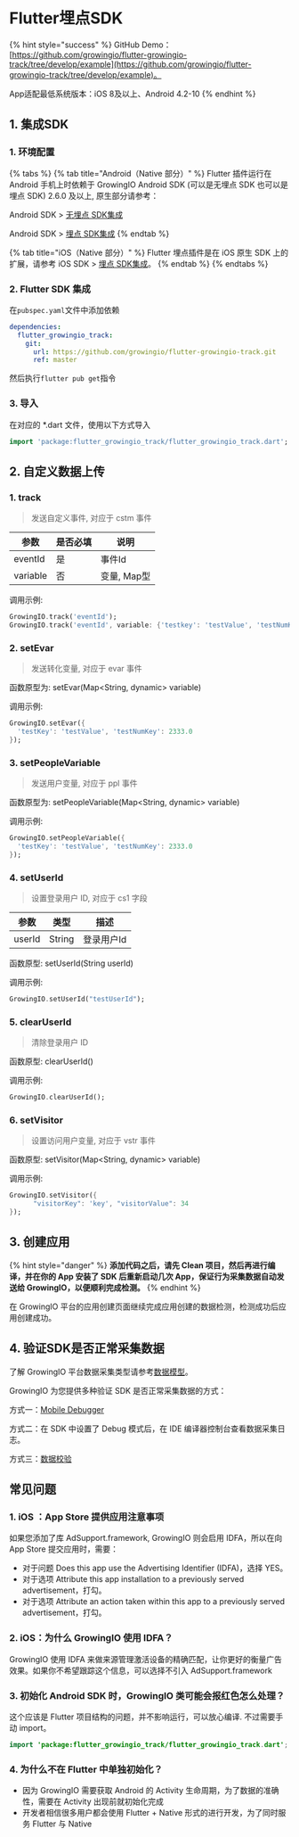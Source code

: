 # Flutter埋点SDK

{% hint style="success" %}
GitHub Demo：[https://github.com/growingio/flutter-growingio-track/tree/develop/example](https://github.com/growingio/flutter-growingio-track/tree/develop/example)。

App适配最低系统版本：iOS 8及以上、Android 4.2-10
{% endhint %}

## 1. 集成SDK

### 1. 环境配置

{% tabs %}
{% tab title="Android（Native 部分）" %}
Flutter 插件运行在 Android 手机上时依赖于 GrowingIO Android SDK (可以是无埋点 SDK 也可以是埋点 SDK) 2.6.0 及以上, 原生部分请参考：

Android SDK > [无埋点 SDK集成](../android-sdk/auto-android-sdk.md)

Android SDK > [埋点 SDK集成](../android-sdk/manunl-android-sdk.md)
{% endtab %}

{% tab title="iOS（Native 部分）" %}
Flutter 埋点插件是在 iOS 原生 SDK 上的扩展，请参考 iOS SDK > [埋点 SDK集成](../ios-sdk/manunl-ios-sdk.md)。
{% endtab %}
{% endtabs %}

### 2. Flutter SDK 集成

在`pubspec.yaml`文件中添加依赖

```yaml
dependencies:
  flutter_growingio_track:
    git:
      url: https://github.com/growingio/flutter-growingio-track.git
      ref: master
```

然后执行`flutter pub get`指令

### 3. 导入

在对应的 \*.dart 文件，使用以下方式导入

```dart
import 'package:flutter_growingio_track/flutter_growingio_track.dart';
```

## 2. 自定义数据上传

### 1. track

> 发送自定义事件, 对应于 cstm 事件

| **参数**   | **是否必填** | **说明**   |
| -------- | -------- | -------- |
| eventId  | 是        | 事件Id     |
| variable | 否        | 变量, Map型 |

调用示例:

```dart
GrowingIO.track('eventId');
GrowingIO.track('eventId', variable: {'testkey': 'testValue', 'testNumKey': 2333});
```

### 2. setEvar

> 发送转化变量, 对应于 evar 事件

函数原型为: setEvar(Map\<String, dynamic> variable)

调用示例:

```dart
GrowingIO.setEvar({
  'testKey': 'testValue', 'testNumKey': 2333.0
});
```

### 3. setPeopleVariable

> 发送用户变量, 对应于 ppl 事件

函数原型为: setPeopleVariable(Map\<String, dynamic> variable)

调用示例:

```dart
GrowingIO.setPeopleVariable({
  'testKey': 'testValue', 'testNumKey': 2333.0
});
```

### 4. setUserId

> 设置登录用户 ID, 对应于 cs1 字段

| **参数** | **类型** | **描述** |
| ------ | ------ | ------ |
| userId | String | 登录用户Id |

函数原型: setUserId(String userId)

调用示例:

```dart
GrowingIO.setUserId("testUserId");
```

### 5. clearUserId

> 清除登录用户 ID

函数原型: clearUserId()

调用示例:

```dart
GrowingIO.clearUserId();
```

### 6. setVisitor

> 设置访问用户变量, 对应于 vstr 事件

函数原型: setVisitor(Map\<String, dynamic> variable)

调用示例:

```dart
GrowingIO.setVisitor({
      "visitorKey": 'key', "visitorValue": 34
});
```

## 3. 创建应用

{% hint style="danger" %}
**添加代码之后，请先 Clean 项目，然后再进行编译，并在你的 App 安装了 SDK 后重新启动几次 App，保证行为采集数据自动发送给 GrowingIO，以便顺利完成检测。**
{% endhint %}

在 GrowingIO 平台的应用创建页面继续完成应用创建的数据检测，检测成功后应用创建成功。

## 4. 验证SDK是否正常采集数据 <a href="#5-yan-zheng-sdk-shi-fou-zheng-chang-cai-ji-shu-ju" id="5-yan-zheng-sdk-shi-fou-zheng-chang-cai-ji-shu-ju"></a>

了解 GrowingIO 平台数据采集类型请参考[数据模型](../../../introduction/datamodel/)。

GrowingIO 为您提供多种验证 SDK 是否正常采集数据的方式：

方式一：[Mobile Debugger​​](../../debugging/mobile-debugger.md)

方式二：在 SDK 中设置了 Debug 模式后，在 IDE 编译器控制台查看数据采集日志。

方式三：[数据校验](broken-reference)

## 常见问题

### 1. iOS ：App Store 提供应用注意事项

如果您添加了库 AdSupport.framework, GrowingIO 则会启用 IDFA，所以在向 App Store 提交应用时，需要：

* 对于问题 Does this app use the Advertising Identifier (IDFA)，选择 YES。
* 对于选项 Attribute this app installation to a previously served advertisement，打勾。
* 对于选项 Attribute an action taken within this app to a previously served advertisement，打勾。

### 2. iOS：为什么 GrowingIO 使用 IDFA？

GrowingIO 使用 IDFA 来做来源管理激活设备的精确匹配，让你更好的衡量广告效果。如果你不希望跟踪这个信息，可以选择不引入 AdSupport.framework

### 3. 初始化 Android SDK 时，GrowingIO 类可能会报红色怎么处理？

这个应该是 Flutter 项目结构的问题，并不影响运行，可以放心编译. 不过需要手动 import。

```java
import 'package:flutter_growingio_track/flutter_growingio_track.dart'; 
```

### 4. 为什么不在 Flutter 中单独初始化？

* 因为 GrowingIO 需要获取 Android 的 Activity 生命周期，为了数据的准确性，需要在 Activity 出现前就初始化完成
* 开发者相信很多用户都会使用 Flutter + Native 形式的进行开发，为了同时服务 Flutter 与 Native
